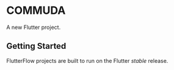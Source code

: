 # COMMUDA

A new Flutter project.

## Getting Started

FlutterFlow projects are built to run on the Flutter _stable_ release.
